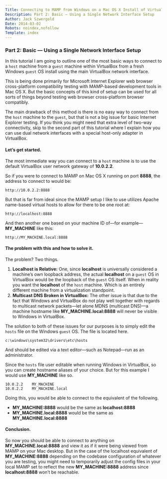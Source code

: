 ```yaml
---
Title: Connecting to MAMP from Windows on a Mac OS X Install of VirtualBox 2
Description: Part 2: Basic — Using a Single Network Interface Setup
Author: Jack Szwergold
Date: 2014-03-02
Robots: noindex,nofollow
Template: index
---
```


### Part 2: Basic — Using a Single Network Interface Setup

In this tutorial I am going to outline one of the most basic ways to connect to a `host` machine from a `guest` machine within VirtualBox from a fresh Windows `guest` OS install using the main VirtualBox network interface.

This is being done primarily for Microsoft Internet Explorer web browser cross-platform compatibility testing with MAMP-based development tools in Mac OS X. But the basic concepts of this kind of setup can be used for all sorts of things beyond testing web browser cross-platform browser compatibly.

The main drawback of this method is there is no easy way to connect from the `host` machine to the `guest`, but that is not a big issue for basic Internet Explorer testing. If you think you might need that extra level of two-way connectivity, skip to the second part of this tutorial where I explain how you can use dual network interfaces with a special host-only adapter in VirtualBox.

#### Let’s get started.

The most immediate way you can connect to a `host` machine is to use the default VirtualBox user network gateway of **10.0.2.2**.

So if you were to connect to MAMP on Mac OS X running on port **8888**, the address to connect to would be:

	http://10.0.2.2:8888

But that is far from ideal since the MAMP setup I like to use utilizes Apache name-based virtual hosts to allow for there to be one root at:

	http://localhost:8888

And then another one based on your machine ID of—for example—**MY_MACHINE** like this:

	http://MY_MACHINE.local:8888

#### The problem with this and how to solve it.

The problem? Two things.

1. **Localhost is Relative:** One, since **localhost** is universally considered a machine’s own loopback address, the actual **localhost** on a `guest` OS in VirtualBox would be the loopback of the `guest` OS itself. When in reality you want the **localhost** of the `host` machine. Which is an entirely different machine from a virtualization standpoint.
2. **Multicast DNS Broken in VirtualBox:** The other issue is that due to the fact that Windows and VirtualBox do not play well together with regards to multicast network packets—let alone MDNS (multicast DNS)—a machine hostname like **MY_MACHINE.local:8888** will never be visible to Windows in VirtualBox.

The solution to both of these issues for our purposes is to simply edit the `hosts` file on the Windows `guest` OS. The file is located here.

	c:\windows\system32\drivers\etc\hosts

And should be edited via a text editor—such as Notepad—run as an administrator.

Since the `hosts` file user editable when running Windows in VirtualBox, so you can create hostname aliases of your choice. But for this example I would use **MY_MACHINE** like so.

	10.0.2.2	MY_MACHINE
	10.0.2.2	MY_MACHINE.local

Doing this, you would be able to connect to the equivalent of the following.

* **MY_MACHINE:8888** would be the same as **localhost:8888**
* **MY_MACHINE.local:8888** would be the same as **MY_MACHINE.local:8888**

#### Conclusion.

So now you should be able to connect to anything on **MY_MACHINE.local:8888** and view it as if it were being viewed from MAMP on your Mac desktop. But in the case of the localhost equivalent of **MY_MACHINE:8888** depending on the codebase configuration of whatever you are testing, you might need to temporarily adjust the config files in your local MAMP set to reflect the new **MY_MACHINE:8888** address since **localhost:8888** won’t be reachable.
